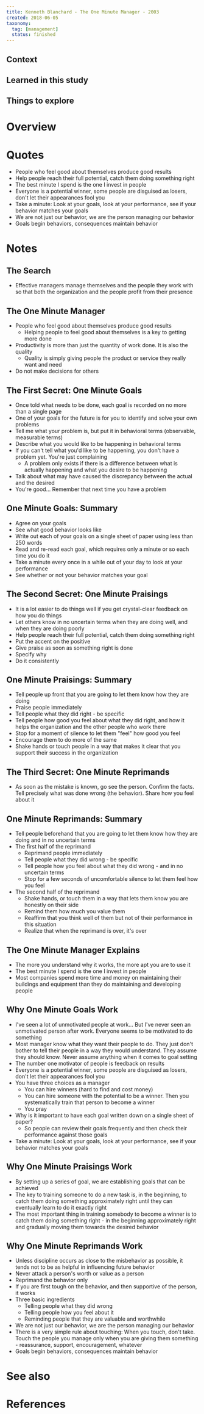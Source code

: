```yaml
---
title: Kenneth Blanchard - The One Minute Manager - 2003
created: 2018-06-05
taxonomy:
  tag: [management]
  status: finished
---
```


## Context

## Learned in this study

## Things to explore

# Overview

# Quotes
* People who feel good about themselves produce good results
* Help people reach their full potential, catch them doing something right
* The best minute I spend is the one I invest in people
* Everyone is a potential winner, some people are disguised as losers, don't let their appearances fool you
* Take a minute: Look at your goals, look at your performance, see if your behavior matches your goals
* We are not just our behavior, we are the person managing our behavior
* Goals begin behaviors, consequences maintain behavior

# Notes
## The Search
* Effective managers manage themselves and the people they work with so that both the organization and the people profit from their presence

## The One Minute Manager
* People who feel good about themselves produce good results
	* Helping people to feel good about themselves is a key to getting more done
* Productivity is more than just the quantity of work done. It is also the quality
	* Quality is simply giving people the product or service they really want and need
* Do not make decisions for others

## The First Secret: One Minute Goals
* Once told what needs to be done, each goal is recorded on no more than a single page
* One of your goals for the future is for you to identify and solve your own problems
* Tell me what your problem is, but put it in behavioral terms (observable, measurable terms)
* Describe what you would like to be happening in behavioral terms
* If you can't tell what you'd like to be happening, you don't have a problem yet. You're just complaining
	* A problem only exists if there is a difference between what is actually happening and what you desire to be happening
* Talk about what may have caused the discrepancy between the actual and the desired
* You're good... Remember that next time you have a problem

## One Minute Goals: Summary
* Agree on your goals
* See what good behavior looks like
* Write out each of your goals on a single sheet of paper using less than 250 words
* Read and re-read each goal, which requires only a minute or so each time you do it
* Take a minute every once in a while out of your day to look at your performance
* See whether or not your behavior matches your goal

## The Second Secret: One Minute Praisings
* It is a lot easier to do things well if you get crystal-clear feedback on how you do things
* Let others know in no uncertain terms when they are doing well, and when they are doing poorly
* Help people reach their full potential, catch them doing something right
* Put the accent on the positive
* Give praise as soon as something right is done
* Specify why
* Do it consistently

## One Minute Praisings: Summary
* Tell people up front that you are going to let them know how they are doing
* Praise people immediately
* Tell people what they did right - be specific
* Tell people how good you feel about what they did right, and how it helps the organization and the other people who work there
* Stop for a moment of silence to let them "feel" how good you feel
* Encourage them to do more of the same
* Shake hands or touch people in a way that makes it clear that you support their success in the organization

## The Third Secret: One Minute Reprimands
* As soon as the mistake is known, go see the person. Confirm the facts. Tell precisely what was done wrong (the behavior). Share how you feel about it

## One Minute Reprimands: Summary
* Tell people beforehand that you are going to let them know how they are doing and in no uncertain terms
* The first half of the reprimand
	* Reprimand people immediately
	* Tell people what they did wrong - be specific
	* Tell people how you feel about what they did wrong - and in no uncertain terms
	* Stop for a few seconds of uncomfortable silence to let them feel how you feel
* The second half of the reprimand
	* Shake hands, or touch them in a way that lets them know you are honestly on their side
	* Remind them how much you value them
	* Reaffirm that you think well of them but not of their performance in this situation
	* Realize that when the reprimand is over, it's over

## The One Minute Manager Explains
* The more you understand why it works, the more apt you are to use it
* The best minute I spend is the one I invest in people
* Most companies spend more time and money on maintaining their buildings and equipment than they do maintaining and developing people

## Why One Minute Goals Work
* I've seen a lot of unmotivated people at work... But I've never seen an unmotivated person after work. Everyone seems to be motivated to do something
* Most manager know what they want their people to do. They just don't bother to tell their people in a way they would understand. They assume they should know. Never assume anything when it comes to goal setting
* The number one motivator of people is feedback on results
* Everyone is a potential winner, some people are disguised as losers, don't let their appearances fool you
* You have three choices as a manager
	* You can hire winners (hard to find and cost money)
	* You can hire someone with the potential to be a winner. Then you systematically train that person to become a winner
	* You pray
* Why is it important to have each goal written down on a single sheet of paper?
	* So people can review their goals frequently and then check their performance against those goals
* Take a minute: Look at your goals, look at your performance, see if your behavior matches your goals

## Why One Minute Praisings Work
* By setting up a series of goal, we are establishing goals that can be achieved
* The key to training someone to do a new task is, in the beginning, to catch them doing something approximately right until they can eventually learn to do it exactly right
* The most important thing in training somebody to become a winner is to catch them doing something right - in the beginning approximately right and gradually moving them towards the desired behavior

## Why One Minute Reprimands Work
* Unless discipline occurs as close to the misbehavior as possible, it tends not to be as helpful in influencing future behavior
* Never attack a person's worth or value as a person
* Reprimand the behavior only
* If you are first tough on the behavior, and then supportive of the person, it works
* Three basic ingredients
	* Telling people what they did wrong
	* Telling people how you feel about it
	* Reminding people that they are valuable and worthwhile
* We are not just our behavior, we are the person managing our behavior
* There is a very simple rule about touching: When you touch, don't take. Touch the people you manage only when you are giving them something - reassurance, support, encouragement, whatever
* Goals begin behaviors, consequences maintain behavior

# See also

# References
